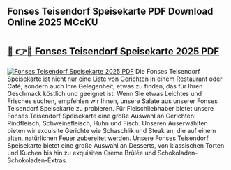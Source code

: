 ## Fonses Teisendorf Speisekarte PDF Download Online 2025 MCcKU

# <h2><a href="http://gcbfa9p.nevu.top/?p=Fonses+Teisendorf+Speisekarte">🔗 👉🔴 Fonses Teisendorf Speisekarte 2025 PDF</a></h2>

[![Fonses Teisendorf Speisekarte 2025 PDF](https://i.imgur.com/dBaPXMq.png)](http://gcbfa9p.nevu.top/?p=Fonses+Teisendorf+Speisekarte)
Die Fonses Teisendorf Speisekarte ist nicht nur eine Liste von Gerichten in einem Restaurant oder Café, sondern auch Ihre Gelegenheit, etwas zu finden, das für Ihren Geschmack köstlich und geeignet ist. Wenn Sie etwas Leichtes und Frisches suchen, empfehlen wir Ihnen, unsere Salate aus unserer Fonses Teisendorf Speisekarte zu probieren. Für Fleischliebhaber bietet unsere Fonses Teisendorf Speisekarte eine große Auswahl an Gerichten: Rindfleisch, Schweinefleisch, Huhn und Fisch. Unseren Auserwählten bieten wir exquisite Gerichte wie Schaschlik und Steak an, die auf einem alten, natürlichen Feuer zubereitet werden. Unsere Fonses Teisendorf Speisekarte bietet eine große Auswahl an Desserts, von klassischen Torten und Kuchen bis hin zu exquisiten Crème Brûlée und Schokoladen-Schokoladen-Extras.
